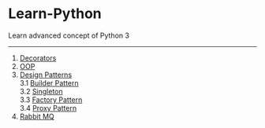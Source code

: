 # Learn-Python

Learn advanced concept of Python 3

***

1. [Decorators](Decorators/decorators.md)
2. [OOP](OOPs/OOPs.md)
3. [Design Patterns](DesignPatterns/README.md)  
  3.1 [Builder Pattern](./DesignPatterns/BuilderPattern/README.md)  
  3.2 [Singleton](./DesignPatterns/Singleton/README.md)  
  3.3 [Factory Pattern](./DesignPatterns/FactoryPattern/README.md)  
  3.4 [Proxy Pattern](./DesignPatterns/ProxyPattern/README.md)  
4. [Rabbit MQ](./RabbitMQ/README.md)
